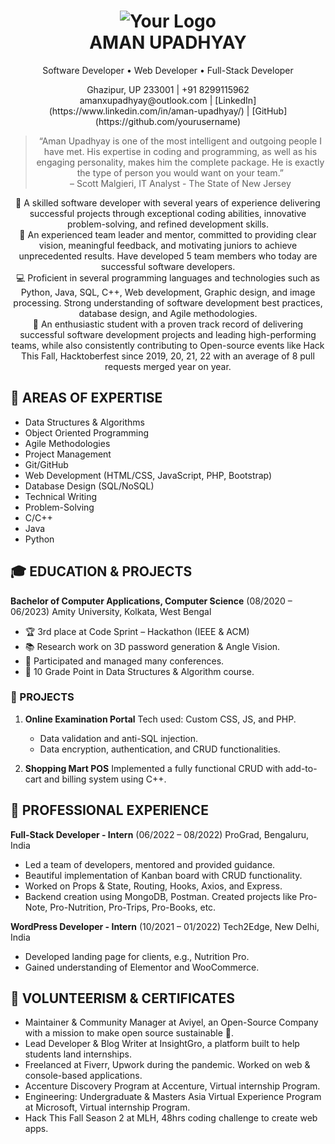 <!-- Header -->
<h1 align="center">
  <img src="https://your-image-url.com/your-logo.png" alt="Your Logo">
  <br>
  AMAN UPADHYAY
</h1>
<p align="center">Software Developer • Web Developer • Full-Stack Developer</p>

<!-- Contact Information -->
<p align="center">
  Ghazipur, UP 233001 | +91 8299115962<br>
  amanxupadhyay@outlook.com | [LinkedIn](https://www.linkedin.com/in/aman-upadhyay/) | [GitHub](https://github.com/yourusername)
</p>

<!-- Quote -->
<blockquote align="center">
  “Aman Upadhyay is one of the most intelligent and outgoing people I have met. His expertise in coding and programming, as well as his engaging personality, makes him the complete package. He is exactly the type of person you would want on your team.”<br>
  – Scott Malgieri, IT Analyst - The State of New Jersey
</blockquote>

<!-- Uniqueness & Character -->
<p align="center">
  🚀 A skilled software developer with several years of experience delivering successful projects through exceptional coding abilities, innovative problem-solving, and refined development skills.
  <br>
  🌟 An experienced team leader and mentor, committed to providing clear vision, meaningful feedback, and motivating juniors to achieve unprecedented results. Have developed 5 team members who today are successful software developers.
  <br>
  💻 Proficient in several programming languages and technologies such as Python, Java, SQL, C++, Web development, Graphic design, and image processing. Strong understanding of software development best practices, database design, and Agile methodologies.
  <br>
  🌱 An enthusiastic student with a proven track record of delivering successful software development projects and leading high-performing teams, while also consistently contributing to Open-source events like Hack This Fall, Hacktoberfest since 2019, 20, 21, 22 with an average of 8 pull requests merged year on year.
</p>

<!-- Emphasized Expertise -->
## 💼 AREAS OF EXPERTISE
- Data Structures & Algorithms
- Object Oriented Programming
- Agile Methodologies
- Project Management
- Git/GitHub
- Web Development (HTML/CSS, JavaScript, PHP, Bootstrap)
- Database Design (SQL/NoSQL)
- Technical Writing
- Problem-Solving
- C/C++
- Java
- Python

<!-- Education & Projects -->
## 🎓 EDUCATION & PROJECTS
**Bachelor of Computer Applications, Computer Science** (08/2020 – 06/2023)
Amity University, Kolkata, West Bengal
- 🏆 3rd place at Code Sprint – Hackathon (IEEE & ACM)
- 📚 Research work on 3D password generation & Angle Vision.
- 👔 Participated and managed many conferences.
- 🥇 10 Grade Point in Data Structures & Algorithm course.

### 🚀 PROJECTS
1. **Online Examination Portal**
   Tech used: Custom CSS, JS, and PHP.
   - Data validation and anti-SQL injection.
   - Data encryption, authentication, and CRUD functionalities.

2. **Shopping Mart POS**
   Implemented a fully functional CRUD with add-to-cart and billing system using C++.

<!-- Professional Experience -->
## 👔 PROFESSIONAL EXPERIENCE
**Full-Stack Developer - Intern** (06/2022 – 08/2022)
ProGrad, Bengaluru, India
- Led a team of developers, mentored and provided guidance.
- Beautiful implementation of Kanban board with CRUD functionality.
- Worked on Props & State, Routing, Hooks, Axios, and Express.
- Backend creation using MongoDB, Postman. Created projects like Pro-Note, Pro-Nutrition, Pro-Trips, Pro-Books, etc.

**WordPress Developer - Intern** (10/2021 – 01/2022)
Tech2Edge, New Delhi, India
- Developed landing page for clients, e.g., Nutrition Pro.
- Gained understanding of Elementor and WooCommerce.

<!-- Volunteerism & Certificates -->
## 🌱 VOLUNTEERISM & CERTIFICATES
- Maintainer & Community Manager at Aviyel, an Open-Source Company with a mission to make open source sustainable 🌱.
- Lead Developer & Blog Writer at InsightGro, a platform built to help students land internships.
- Freelanced at Fiverr, Upwork during the pandemic. Worked on web & console-based applications.
- Accenture Discovery Program at Accenture, Virtual internship Program.
- Engineering: Undergraduate & Masters Asia Virtual Experience Program at Microsoft, Virtual internship Program.
- Hack This Fall Season 2 at MLH, 48hrs coding challenge to create web apps.
